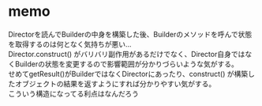 # memo

Directorを読んでBuilderの中身を構築した後、Builderのメソッドを呼んで状態を取得するのは何となく気持ちが悪い…  
Director.construct() がバリバリ副作用があるだけでなく、Director自身ではなくBuilderの状態を変更するので影響範囲が分かりづらいような気がする。  
せめてgetResult()がBuilderではなくDirectorにあったり、construct() が構築したオブジェクトの結果を返すようにすれば分かりやすい気がする。  
こういう構造になってる利点はなんだろう

